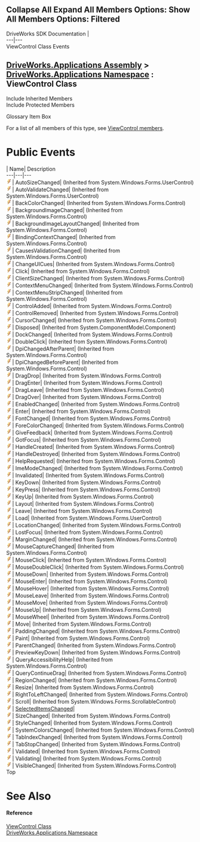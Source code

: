        

 Collapse All Expand All  Members Options: Show All  Members Options: Filtered   
---  
DriveWorks SDK Documentation  |   
---|---  
ViewControl Class Events   
  
[DriveWorks.Applications Assembly](topic13.md) > [DriveWorks.Applications Namespace](topic16.md) : ViewControl Class  
---  
  
Include Inherited Members    
Include Protected Members    


Glossary Item Box

For a list of all members of this type, see [ViewControl members](topic1120.md).

# Public Events

| Name| Description  
---|---|---  
![Public Event](dotnetimages/publicEvent.gif)| AutoSizeChanged|  (Inherited from System.Windows.Forms.UserControl)  
![Public Event](dotnetimages/publicEvent.gif)| AutoValidateChanged|  (Inherited from System.Windows.Forms.UserControl)  
![Public Event](dotnetimages/publicEvent.gif)| BackColorChanged|  (Inherited from System.Windows.Forms.Control)  
![Public Event](dotnetimages/publicEvent.gif)| BackgroundImageChanged|  (Inherited from System.Windows.Forms.Control)  
![Public Event](dotnetimages/publicEvent.gif)| BackgroundImageLayoutChanged|  (Inherited from System.Windows.Forms.Control)  
![Public Event](dotnetimages/publicEvent.gif)| BindingContextChanged|  (Inherited from System.Windows.Forms.Control)  
![Public Event](dotnetimages/publicEvent.gif)| CausesValidationChanged|  (Inherited from System.Windows.Forms.Control)  
![Public Event](dotnetimages/publicEvent.gif)| ChangeUICues|  (Inherited from System.Windows.Forms.Control)  
![Public Event](dotnetimages/publicEvent.gif)| Click|  (Inherited from System.Windows.Forms.Control)  
![Public Event](dotnetimages/publicEvent.gif)| ClientSizeChanged|  (Inherited from System.Windows.Forms.Control)  
![Public Event](dotnetimages/publicEvent.gif)| ContextMenuChanged|  (Inherited from System.Windows.Forms.Control)  
![Public Event](dotnetimages/publicEvent.gif)| ContextMenuStripChanged|  (Inherited from System.Windows.Forms.Control)  
![Public Event](dotnetimages/publicEvent.gif)| ControlAdded|  (Inherited from System.Windows.Forms.Control)  
![Public Event](dotnetimages/publicEvent.gif)| ControlRemoved|  (Inherited from System.Windows.Forms.Control)  
![Public Event](dotnetimages/publicEvent.gif)| CursorChanged|  (Inherited from System.Windows.Forms.Control)  
![Public Event](dotnetimages/publicEvent.gif)| Disposed|  (Inherited from System.ComponentModel.Component)  
![Public Event](dotnetimages/publicEvent.gif)| DockChanged|  (Inherited from System.Windows.Forms.Control)  
![Public Event](dotnetimages/publicEvent.gif)| DoubleClick|  (Inherited from System.Windows.Forms.Control)  
![Public Event](dotnetimages/publicEvent.gif)| DpiChangedAfterParent|  (Inherited from System.Windows.Forms.Control)  
![Public Event](dotnetimages/publicEvent.gif)| DpiChangedBeforeParent|  (Inherited from System.Windows.Forms.Control)  
![Public Event](dotnetimages/publicEvent.gif)| DragDrop|  (Inherited from System.Windows.Forms.Control)  
![Public Event](dotnetimages/publicEvent.gif)| DragEnter|  (Inherited from System.Windows.Forms.Control)  
![Public Event](dotnetimages/publicEvent.gif)| DragLeave|  (Inherited from System.Windows.Forms.Control)  
![Public Event](dotnetimages/publicEvent.gif)| DragOver|  (Inherited from System.Windows.Forms.Control)  
![Public Event](dotnetimages/publicEvent.gif)| EnabledChanged|  (Inherited from System.Windows.Forms.Control)  
![Public Event](dotnetimages/publicEvent.gif)| Enter|  (Inherited from System.Windows.Forms.Control)  
![Public Event](dotnetimages/publicEvent.gif)| FontChanged|  (Inherited from System.Windows.Forms.Control)  
![Public Event](dotnetimages/publicEvent.gif)| ForeColorChanged|  (Inherited from System.Windows.Forms.Control)  
![Public Event](dotnetimages/publicEvent.gif)| GiveFeedback|  (Inherited from System.Windows.Forms.Control)  
![Public Event](dotnetimages/publicEvent.gif)| GotFocus|  (Inherited from System.Windows.Forms.Control)  
![Public Event](dotnetimages/publicEvent.gif)| HandleCreated|  (Inherited from System.Windows.Forms.Control)  
![Public Event](dotnetimages/publicEvent.gif)| HandleDestroyed|  (Inherited from System.Windows.Forms.Control)  
![Public Event](dotnetimages/publicEvent.gif)| HelpRequested|  (Inherited from System.Windows.Forms.Control)  
![Public Event](dotnetimages/publicEvent.gif)| ImeModeChanged|  (Inherited from System.Windows.Forms.Control)  
![Public Event](dotnetimages/publicEvent.gif)| Invalidated|  (Inherited from System.Windows.Forms.Control)  
![Public Event](dotnetimages/publicEvent.gif)| KeyDown|  (Inherited from System.Windows.Forms.Control)  
![Public Event](dotnetimages/publicEvent.gif)| KeyPress|  (Inherited from System.Windows.Forms.Control)  
![Public Event](dotnetimages/publicEvent.gif)| KeyUp|  (Inherited from System.Windows.Forms.Control)  
![Public Event](dotnetimages/publicEvent.gif)| Layout|  (Inherited from System.Windows.Forms.Control)  
![Public Event](dotnetimages/publicEvent.gif)| Leave|  (Inherited from System.Windows.Forms.Control)  
![Public Event](dotnetimages/publicEvent.gif)| Load|  (Inherited from System.Windows.Forms.UserControl)  
![Public Event](dotnetimages/publicEvent.gif)| LocationChanged|  (Inherited from System.Windows.Forms.Control)  
![Public Event](dotnetimages/publicEvent.gif)| LostFocus|  (Inherited from System.Windows.Forms.Control)  
![Public Event](dotnetimages/publicEvent.gif)| MarginChanged|  (Inherited from System.Windows.Forms.Control)  
![Public Event](dotnetimages/publicEvent.gif)| MouseCaptureChanged|  (Inherited from System.Windows.Forms.Control)  
![Public Event](dotnetimages/publicEvent.gif)| MouseClick|  (Inherited from System.Windows.Forms.Control)  
![Public Event](dotnetimages/publicEvent.gif)| MouseDoubleClick|  (Inherited from System.Windows.Forms.Control)  
![Public Event](dotnetimages/publicEvent.gif)| MouseDown|  (Inherited from System.Windows.Forms.Control)  
![Public Event](dotnetimages/publicEvent.gif)| MouseEnter|  (Inherited from System.Windows.Forms.Control)  
![Public Event](dotnetimages/publicEvent.gif)| MouseHover|  (Inherited from System.Windows.Forms.Control)  
![Public Event](dotnetimages/publicEvent.gif)| MouseLeave|  (Inherited from System.Windows.Forms.Control)  
![Public Event](dotnetimages/publicEvent.gif)| MouseMove|  (Inherited from System.Windows.Forms.Control)  
![Public Event](dotnetimages/publicEvent.gif)| MouseUp|  (Inherited from System.Windows.Forms.Control)  
![Public Event](dotnetimages/publicEvent.gif)| MouseWheel|  (Inherited from System.Windows.Forms.Control)  
![Public Event](dotnetimages/publicEvent.gif)| Move|  (Inherited from System.Windows.Forms.Control)  
![Public Event](dotnetimages/publicEvent.gif)| PaddingChanged|  (Inherited from System.Windows.Forms.Control)  
![Public Event](dotnetimages/publicEvent.gif)| Paint|  (Inherited from System.Windows.Forms.Control)  
![Public Event](dotnetimages/publicEvent.gif)| ParentChanged|  (Inherited from System.Windows.Forms.Control)  
![Public Event](dotnetimages/publicEvent.gif)| PreviewKeyDown|  (Inherited from System.Windows.Forms.Control)  
![Public Event](dotnetimages/publicEvent.gif)| QueryAccessibilityHelp|  (Inherited from System.Windows.Forms.Control)  
![Public Event](dotnetimages/publicEvent.gif)| QueryContinueDrag|  (Inherited from System.Windows.Forms.Control)  
![Public Event](dotnetimages/publicEvent.gif)| RegionChanged|  (Inherited from System.Windows.Forms.Control)  
![Public Event](dotnetimages/publicEvent.gif)| Resize|  (Inherited from System.Windows.Forms.Control)  
![Public Event](dotnetimages/publicEvent.gif)| RightToLeftChanged|  (Inherited from System.Windows.Forms.Control)  
![Public Event](dotnetimages/publicEvent.gif)| Scroll|  (Inherited from System.Windows.Forms.ScrollableControl)  
![Public Event](dotnetimages/publicEvent.gif)| [SelectedItemsChanged](topic1153.md)|   
![Public Event](dotnetimages/publicEvent.gif)| SizeChanged|  (Inherited from System.Windows.Forms.Control)  
![Public Event](dotnetimages/publicEvent.gif)| StyleChanged|  (Inherited from System.Windows.Forms.Control)  
![Public Event](dotnetimages/publicEvent.gif)| SystemColorsChanged|  (Inherited from System.Windows.Forms.Control)  
![Public Event](dotnetimages/publicEvent.gif)| TabIndexChanged|  (Inherited from System.Windows.Forms.Control)  
![Public Event](dotnetimages/publicEvent.gif)| TabStopChanged|  (Inherited from System.Windows.Forms.Control)  
![Public Event](dotnetimages/publicEvent.gif)| Validated|  (Inherited from System.Windows.Forms.Control)  
![Public Event](dotnetimages/publicEvent.gif)| Validating|  (Inherited from System.Windows.Forms.Control)  
![Public Event](dotnetimages/publicEvent.gif)| VisibleChanged|  (Inherited from System.Windows.Forms.Control)  
Top

# See Also

#### Reference

[ViewControl Class](topic1119.md)   
[DriveWorks.Applications Namespace](topic16.md)


